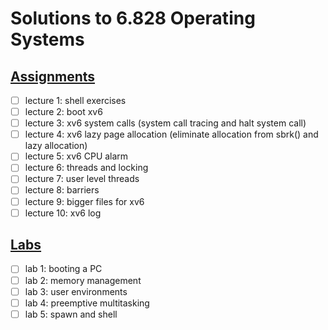 Solutions to 6.828 Operating Systems
====================================


[Assignments](https://ocw.mit.edu/courses/electrical-engineering-and-computer-science/6-828-operating-system-engineering-fall-2012/assignments/)
-----------

- [ ] lecture 1: shell exercises
- [ ] lecture 2: boot xv6
- [ ] lecture 3: xv6 system calls (system call tracing and halt system call)
- [ ] lecture 4: xv6 lazy page allocation (eliminate allocation from sbrk() and lazy allocation)
- [ ] lecture 5: xv6 CPU alarm
- [ ] lecture 6: threads and locking
- [ ] lecture 7: user level threads
- [ ] lecture 8: barriers
- [ ] lecture 9: bigger files for xv6
- [ ] lecture 10: xv6 log

[Labs](https://ocw.mit.edu/courses/electrical-engineering-and-computer-science/6-828-operating-system-engineering-fall-2012/labs/)
----

- [ ] lab 1: booting a PC
- [ ] lab 2: memory management
- [ ] lab 3: user environments
- [ ] lab 4: preemptive multitasking
- [ ] lab 5: spawn and shell
